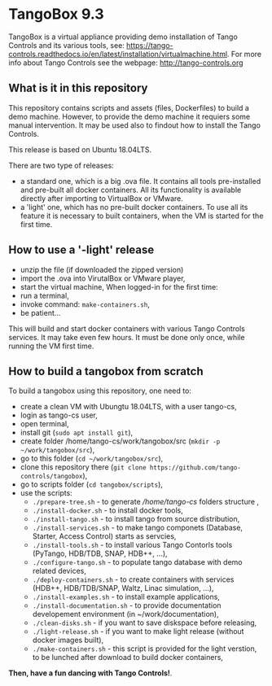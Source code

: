 # TangoBox 9.3

TangoBox is a virtual appliance providing demo installation of Tango Controls and its various tools, see: https://tango-controls.readthedocs.io/en/latest/installation/virtualmachine.html. For more info about Tango Controls see the webpage: http://tango-controls.org

## What is it in this repository

This repository contains scripts and assets (files, Dockerfiles) to build a demo machine. However, to provide the demo machine it requiers some manual intervention. It may be used also to findout how to install the Tango Controls. 

This release is based on Ubuntu 18.04LTS.

There are two type of releases:
- a standard one, which is a big .ova file. It contains all tools pre-installed and pre-built all docker containers. 
  All its functionality is available directly after importing to VirtualBox or VMware.  
- a 'light' one, which has no pre-built docker containers. To use all its feature it is necessary to built containers, 
  when the VM is started for the first time. 

## How to use a '-light' release
- unzip the file (if downloaded the zipped version)
- import the .ova into VirutalBox or VMware player,
- start the virtual machine,
When logged-in for the first time:
- run a terminal,
- invoke command: `make-containers.sh`, 
- be patient...

This will build and start docker containers with various Tango Controls services. It may take even few hours.
It must be done only once, while running the VM first time.

## How to build a tangobox from scratch

To build a tangobox using this repository, one need to:
- create a clean VM with Ubungtu 18.04LTS, with a user tango-cs,
- login as tango-cs user,
- open terminal,
- install git (`sudo apt install git`),
- create folder /home/tango-cs/work/tangobox/src (`mkdir -p ~/work/tangobox/src`),
- go to this folder (`cd ~/work/tangobox/src`),
- clone this repository there (`git clone https://github.com/tango-controls/tangobox`),
- go to scripts folder (`cd tangobox/scripts`),
- use the scripts:
	- `./prepare-tree.sh` - to generate */home/tango-cs* folders structure ,
	- `./install-docker.sh` - to install docker tools,
	- `./install-tango.sh` - to install tango from source distribution,
	- `./install-services.sh` - to make tango componets (Database, Starter, Access Control) starts as servcies,
	- `./install-tools.sh` - to install various Tango Contorls tools (PyTango, HDB/TDB, SNAP, HDB++, ...),
	- `./configure-tango.sh` - to populate tango database with demo related devices,
	- `./deploy-containers.sh` - to create containers with services (HDB++, HDB/TDB/SNAP, Waltz, Linac simulation, ...),
	- `./install-examples.sh` - to install example applications,
	- `./install-documentation.sh`	- to provide documentation developement environment (in ~/work/documentation),
	- `./clean-disks.sh` - if you want to save diskspace before releasing,
	- `./light-release.sh` - if you want to make light release (without docker images built),
	- `./make-containers.sh` - this script is provided for the light verstion, to be lunched after download to build docker containers,
	
**Then, have a fun dancing with Tango Controls!**.
